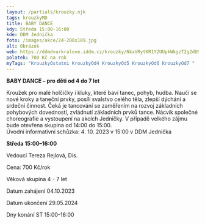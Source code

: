 ```yaml
---
layout: /partials/krouzky.njk
tags: krouzkyMD
title: BABY DANCE
kdy: Středa 15:00-16:00
kde: DDM Jednička
foto: /images/akce/24-200x189.jpg
alt: Obrázek
web: https://ddmdvurkralove.iddm.cz/krouzky/NkxVRytKR1Y2UUpkWkgzT2g2dU9zdWlwSnZMay8zMUxZUkdFby9QbUdFTT0=
polatek: 700 Kč na rok
myTags: "KrouzkyOstatni KrouzkyOd4 KrouzkyOd5 KrouzkyOd6 KrouzkyOd7 "
---
```



**BABY DANCE – pro děti od 4 do 7 let**

Kroužek pro malé holčičky i kluky, které baví tanec, pohyb, hudba. Naučí se nové kroky a taneční prvky, posílí svalstvo celého těla, zlepší dýchání a srdeční činnost. Čeká je tancování se zaměřením na rozvoj základních pohybových dovedností, zvládnutí základních prvků tance. Nácvik společné choreografie a vystoupení na akcích Jedničky. V případě velkého zájmu bude otevřena skupina od 14:00 do 15:00.\
Úvodní informativní schůzka: 4. 10. 2023 v 15:00 v DDM Jednička

**Středa 15:00–16:00**

Vedoucí Tereza Rejlová, Dis.

Cena: 700 Kč/rok

Věková skupina 4 - 7 let

Datum zahájení 04.10.2023

Datum ukončení 29.05.2024

Dny konání ST 15:00-16:00